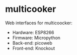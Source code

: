 # multicooker

Web interfaces for multicoocker:
- Hardware: ESP8266
- Firmware: Micropython
- Back-end: picoweb
- Front-end: Knockout